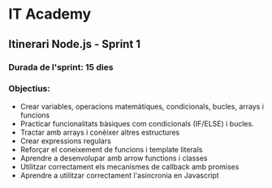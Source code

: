 # IT Academy
## Itinerari Node.js  - Sprint 1

### Durada de l'sprint: 15 dies
### Objectius:
- Crear variables, operacions matemàtiques, condicionals, bucles, arrays i funcions
- Practicar funcionalitats bàsiques com condicionals (IF/ELSE) i bucles.
- Tractar amb arrays i conèixer altres estructures
- Crear expressions regulars
- Reforçar el coneixement de funcions i template literals
- Aprendre a desenvolupar amb arrow functions i classes
- Utilitzar correctament els mecanismes de callback amb promises
- Aprendre a utilitzar correctament l'asincronia en Javascript